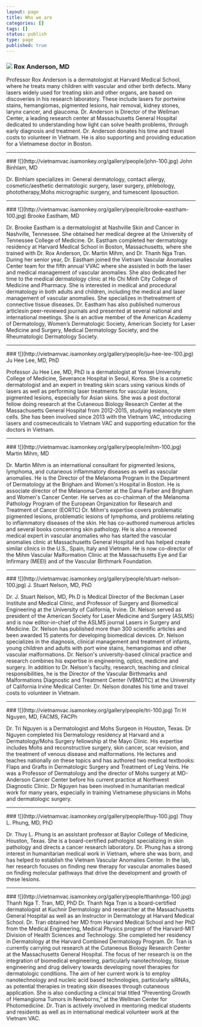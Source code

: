 ```yaml
---
layout: page
title: Who we are
categories: []
tags: []
status: publish
type: page
published: true
---
```


### ![](http://vietnamvac.isamonkey.org/gallery/people/rox-100.jpg) Rox Anderson, MD

Professor Rox Anderson is a dermatologist at Harvard Medical School, where he treats many children with vascular and other birth defects. Many lasers widely used for treating skin and other organs, are based on discoveries in his research laboratory. These include lasers for portwine stains, hemangiomas, pigmented lesions, hair removal, kidney stones, larynx cancer, and glaucoma. Dr. Anderson is Director of the Wellman Center, a leading research center at Massachusetts General Hospital dedicated to understanding how light can solve health problems, through early diagnosis and treatment. Dr. Anderson donates his time and travel costs to volunteer in Vietnam. He is also supporting and providing education for a Vietnamese doctor in Boston.

<hr>
###  ![](http://vietnamvac.isamonkey.org/gallery/people/john-100.jpg) John Binhlam, MD

Dr. Binhlam specializes in: General dermatology, contact allergy, cosmetic/aesthetic dermatologic surgery, laser surgery, phlebology, phototherapy,Mohs micrographic surgery, and tumescent liposuction.

<hr>
###  ![](http://vietnamvac.isamonkey.org/gallery/people/brooke-eastham-100.jpg) Brooke Eastham, MD

Dr. Brooke Eastham is a dermatologist at Nashville Skin and Cancer in Nashville, Tennessee. She obtained her medical degree at the University of Tennessee College of Medicine. Dr. Eastham completed her dermatology residency at Harvard Medical School in Boston, Massachusetts, where she trained with Dr. Rox Anderson, Dr. Martin Mihm, and Dr. Thanh Nga Tran. During her senior year, Dr. Eastham joined the Vietnam Vascular Anomalies Center team for the fifth annual VVAC where she assisted in both the laser and medical management of vascular anomalies. She also dedicated her time to the medical dermatology clinic at Ho Chi Minh City College of Medicine and Pharmacy. She is interested in medical and procedural dermatology in both adults and children, including the medical and laser management of vascular anomalies. She specializes in thetreatment of connective tissue diseases. Dr. Eastham has also published numerous articlesin peer-reviewed journals and presented at several national and international meetings. She is an active member of the American Academy of Dermatology, Women’s Dermatologic Society, American Society for Laser Medicine and Surgery, Medical Dermatology Society, and the Rheumatologic Dermatology Society.

<hr>
###  ![](http://vietnamvac.isamonkey.org/gallery/people/ju-hee-lee-100.jpg) Ju Hee Lee, MD, PhD

Professor Ju Hee Lee, MD, PhD is a dermatologist at Yonsei University College of Medicine, Severance Hospital  in Seoul, Korea. She is a cosmetic dermatologist and an expert in treating skin scars using various kinds of lasers as well as performing laser treatments for vascular lesions, pigmented lesions,  especially for Asian skins. She was a post doctoral fellow doing research at the Cutaneous Biology Research Center at the Massachusetts General Hospital from 2012-2015, studying melanocyte stem cells. She has been involved since 2013 with the Vietnam VAC, introducing lasers and cosmeceuticals to Vietnam VAC and supporting education for the doctors in Vietnam.

<hr>
###  ![](http://vietnamvac.isamonkey.org/gallery/people/mihm-100.jpg) Martin Mihm, MD

Dr. Martin Mihm is an international consultant for pigmented lesions, lymphoma, and cutaneous inflammatory diseases as well as vascular anomalies. He is the Director of the Melanoma Program in the Department of Dermatology at the Brigham and Women's Hospital in Boston. He is associate director of the Melanoma Center at the Dana Farber and Brigham and Women's Cancer Center. He serves as co-chairman of the Melanoma Pathology Program of the European Organization for Research and Treatment of Cancer (EORTC) Dr. Mihm's expertise covers problematic pigmented lesions, problematic lesions of lymphoma, and problems relating to inflammatory diseases of the skin. He has co-authored numerous articles and several books concerning skin pathology. He is also a renowned medical expert in vascular anomalies who has started the vascular anomalies clinic at Massachusetts General Hospital and has helped create similar clinics in the U.S., Spain, Italy and Vietnam. He is now co-director of the Mihm Vascular Malformation Clinic at the Massachusetts Eye and Ear Infirmary (MEEI) and of the Vascular Birthmark Foundation.

<hr>
###  ![](http://vietnamvac.isamonkey.org/gallery/people/stuart-nelson-100.jpg) J. Stuart Nelson, MD, PhD

Dr. J. Stuart Nelson, MD, Ph.D is Medical Director of the Beckman Laser Institute and Medical Clinic, and Professor of Surgery and Biomedical Engineering at the University of California, Irvine. Dr. Nelson served as president of the American Society for Laser Medicine and Surgery (ASLMS) and is now editor-in-chief of the ASLMS journal Lasers in Surgery and Medicine. Dr. Nelson has published more than 300 scientific articles and been awarded 15 patents for developing biomedical devices. Dr. Nelson specializes in the diagnosis, clinical management and treatment of infants, young children and adults with port wine stains, hemangiomas and other vascular malformations. Dr. Nelson's university-based clinical practice and research combines his expertise in engineering, optics, medicine and surgery. In addition to Dr. Nelson's faculty, research, teaching and clinical responsibilities, he is the Director of the Vascular Birthmarks and Malformations Diagnostic and Treatment Center (VBMDTC) at the University of California Irvine Medical Center. Dr. Nelson donates his time and travel costs to volunteer in Vietnam.

<hr>
###  ![](http://vietnamvac.isamonkey.org/gallery/people/tri-100.jpg) Tri H Nguyen, MD, FACMS, FACPh

Dr. Tri Nguyen is a Dermatologist and Mohs Surgeon in Houston, Texas. Dr Nguyen completed his Dermatology residency at Harvard and a Dermatology/Mohs Surgery fellowship at the Mayo Clinic. His expertise includes Mohs and reconstructive surgery, skin cancer, scar revision, and the treatment of venous disease and malformations. He lectures and teaches nationally on these topics and has authored two medical textbooks: Flaps and Grafts in Dermatologic Surgery and Treatment of Leg Veins. He was a Professor of Dermatology and the director of Mohs surgery at MD-Anderson Cancer Center before his current practice at Northwest Diagnostic Clinic. Dr Nguyen has been involved in humanitarian medical work for many years, especially in training Vietnamese physicians in Mohs and dermatologic surgery.

<hr>
###  ![](http://vietnamvac.isamonkey.org/gallery/people/thuy-100.jpg) Thuy L. Phung, MD, PhD

Dr. Thuy L. Phung is an assistant professor at Baylor College of Medicine, Houston, Texas. She is a board-certified pathologist specializing in skin pathology and directs a cancer research laboratory. Dr. Phung has a strong interest in humanitarian medical work in Vietnam, where she was born, and has helped to establish the Vietnam Vascular Anomalies Center. In the lab, her research focuses on finding new therapy for vascular anomalies based on finding molecular pathways that drive the development and growth of these lesions.

<hr>
###  ![](http://vietnamvac.isamonkey.org/gallery/people/thanhnga-100.jpg) Thanh Nga T. Tran, MD, PhD
Dr. Thanh Nga Tran is a board-certified dermatologist at Kuchnir Dermatology and researcher  at the Massachusetts General Hospital as well as an Instructor in Dermatology at Harvard Medical School. Dr. Tran obtained her MD from Harvard Medical School and her PhD from the Medical Engineering, Medical Physics program of the Harvard-MIT Division of Health Sciences and Technology. She completed her residency in Dermatology at the Harvard Combined Dermatology Program. Dr. Tran is currently carrying out research at the Cutaneous Biology Research Center at the Massachusetts General Hospital. The focus of her research is on the integration of biomedical engineering, particularly nanotechnology, tissue engineering and drug delivery towards developing novel therapies for dermatologic conditions. The aim of her current work is to employ nanotechnology and nucleic acid based technologies, particularly siRNAs, as potential therapies in treating skin diseases through cutaneous application. She is also conducting a clinical trial titled “Preventing Growth of Hemangioma Tumors in Newborns,” at the Wellman Center for Photomedicine. Dr. Tran is actively involved in mentoring medical students and residents as well as in international medical volunteer work at the Vietnam VAC.
